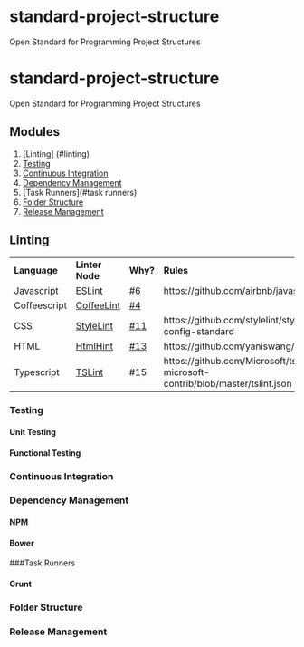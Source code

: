 # standard-project-structure
Open Standard for Programming Project Structures

# standard-project-structure
Open Standard for Programming Project Structures

## Modules

1. [Linting] (#linting) 
2. [Testing](#testing)
3. [Continuous Integration](#continuous-integration)
4. [Dependency Management](#dependancy-management)
5. [Task Runners](#task runners)
6. [Folder Structure](#folder-structure)
7. [Release Management](#release-management)

## Linting

<table>
<tr>
<td><b>Language</td>
<td><b> Linter Node</td><td><b>Why?</td><td><b>Rules</td>
</tr>
<tr>
<td>Javascript</td>
<td> <a href="https://github.com/eslint/eslint/"> ESLint </a> </td>
<td> <a href="https://github.com/rcorp/standard-project-structure/issues/6"> #6 </a> </td>
<td> https://github.com/airbnb/javascript </td>
</tr>
<tr>
<td>Coffeescript</td>
<td> <a href="https://github.com/clutchski/coffeelinta"> CoffeeLint </a> </td>
<td> <a href="https://github.com/rcorp/standard-project-structure/issues/4"> #4 </a> </td>
</tr>
<tr>
<td>CSS</td>
<td> <a href="https://github.com/CSSLint/csslint"> StyleLint </a> </td>
<td> <a href="https://github.com/rcorp/standard-project-structure/issues/11"> #11 </a> </td>
<td> https://github.com/stylelint/stylelint-config-standard </td>
</tr>
<tr>
<td>HTML</td>
<td> <a href="https://github.com/yaniswang/HTMLHint"> HtmlHint </a> </td>
<td> <a href="https://github.com/rcorp/standard-project-structure/issues/13"> #13 </a> </td>
<td> https://github.com/yaniswang/HTMLHint </td>
</tr>
<tr>
<td>Typescript</td>
<td> <a href="https://github.com/palantir/tslint"> TSLint </a> </td>
<td> <a "https://github.com/rcorp/standard-project-structure/issues/15"> #15 </a> </td>
<td> https://github.com/Microsoft/tslint-microsoft-contrib/blob/master/tslint.json </td>
</tr>
</table>

### Testing
 
#### Unit Testing

#### Functional Testing
 
### Continuous Integration

### Dependency Management
 
#### NPM
 
#### Bower

###Task Runners
 
#### Grunt
 
### Folder Structure
 
### Release Management



 



